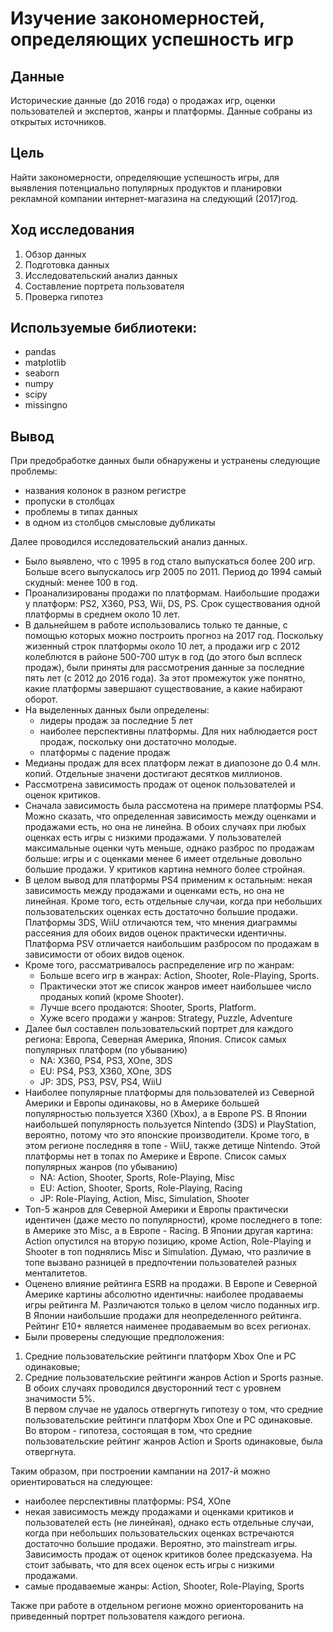 # Изучение закономерностей, определяющих успешность игр

## Данные

Исторические данные (до 2016 года) о продажах игр, оценки пользователей и экспертов, жанры и платформы. Данные собраны из открытых источников.

## Цель

Найти закономерности, определяющие успешность игры, для выявления потенциально популярных продуктов и планировки рекламной компании интернет-магазина на следующий (2017)год.

## Ход исследования
 1. Обзор данных
 2. Подготовка данных
 3. Исследовательский анализ данных
 4. Составление портрета пользователя
 5. Проверка гипотез

## Используемые библиотеки:

- pandas
- matplotlib 
- seaborn
- numpy
- scipy
- missingno

## Вывод

При предобработке данных были обнаружены и устранены следующие проблемы:

- названия колонок в разном регистре
- пропуски в столбцах
- проблемы в типах данных
- в одном из столбцов смысловые дубликаты 

Далее проводился исследовательский анализ данных. 

- Было выявлено, что с 1995 в год стало выпускаться более 200 игр. Больше всего выпускалось игр 2005 по 2011. Период до 1994 самый скудный: менее 100 в год.
- Проанализированы продажи по платформам. Наибольшие продажи у платформ: PS2, X360, PS3, Wii, DS, PS. Срок существования одной платформы в среднем около 10 лет.
- В дальнейшем в работе использовались только те данные, с помощью которых можно построить прогноз на 2017 год. Поскольку жизенный строк платформы около 10 лет, а продажи игр с 2012 колеблются в районе 500-700 штук в год (до этого был всплеск продаж), были приняты для рассмотрения данные за последние пять лет (с 2012 до 2016 года). За этот промежуток уже  понятно, какие платформы завершают существование, а какие набирают оборот.
- На выделенных данных были определены:
	- лидеры продаж за последние 5 лет
	- наиболее перспективны платформы. Для них наблюдается рост продаж, поскольку они достаточно молодые. 
	- платформы с падение продаж
- Медианы продаж для всех платформ лежат в диапозоне до 0.4 млн. копий. Отдельные значени достигают десятков миллионов.
- Рассмотрена зависимость продаж от оценок пользователей и оценок критиков.
- Сначала зависимость была рассмотена на примере платформы PS4. Можно сказать, что определенная зависимость между оценками и продажами есть, но она не линейна. В обоих случаях при любых оценках есть игры с низкими продажами. У пользователей максимальные оценки чуть меньше, однако разброс по продажам больше: игры и с оценками менее 6 имеет отдельные довольно большие продажи. У критиков картина немного более стройная.
- В целом вывод для платформы PS4 применим к остальным: некая зависимость между продажами и оценками есть, но она не линейная. Кроме того, есть отдельные случаи, когда при небольших пользовательских оценках есть достаточно большие продажи.
Платформы 3DS, WiiU отличаются тем, что мнения диаграммы рассеяния для обоих видов оценок практически идентичны. Платформа PSV отличается наибольшим разбросом по продажам в зависимости от обоих видов оценок.
- Кроме того, рассматривалось распределение игр по жанрам:
	- Больше всего игр в жанрах: Action, Shooter, Role-Playing, Sports. 
	- Практически этот же список жанров имеет наибольшее число проданых копий (кроме Shooter). 
	- Лучше всего продаются: Shooter, Sports, Platform.
	- Хуже всего продажи у жанров: Strategy, Puzzle, Adventure
- Далее был составлен пользовательский портрет для каждого региона: Европа, Северная Америка, Япония. Список самых популярных платформ (по убыванию)               
	- NA: X360, PS4, PS3, XOne, 3DS                   
	- EU: PS4, PS3, X360, XOne, 3DS             
	- JP: 3DS, PS3, PSV, PS4, WiiU 
- Наиболее популярные платформы для пользователей из Северной Америки и Европы одинаковы, но в Америке большей популярностью пользуется X360 (Xbox), а в Европе PS. В Японии наибольшей популярность пользуется Nintendo (3DS) и PlayStation, вероятно, потому что это японские производители. Кроме того, в этом регионе последняя в топе - WiiU, также детище Nintendo. Этой платформы нет в топах по Америке и Европе.
Список самых популярных жанров (по убыванию)  
	- NA: Action, Shooter, Sports, Role-Playing, Misc     
	- EU: Action, Shooter, Sports, Role-Playing, Racing
	- JP: Role-Playing, Action, Misc, Simulation, Shooter
- Топ-5 жанров для Северной Америки и Европы практически идентичен (даже место по популярности), кроме последнего в топе: в Америке это Misc, а в Европе - Racing. В Японии другая картина: Action опустился на вторую позицию, кроме Action, Role-Playing и Shooter в топ поднялись Misc и Simulation. Думаю, что различие в топе вызвано разницей в предпочтении пользователей разных менталитетов.
- Оценено влияние рейтинга ESRB на продажи. В Европе и Северной Америке картины абсолютно идентичны: наиболее продаваемы игры рейтинга М. Различаются только в целом число поданных игр. В Японии наибольшие продажи для неопределенного рейтинга. Рейтинг E10+ является наименее продаваемым во всех регионах.
- Были проверены следующие предположения:
1. Средние пользовательские рейтинги платформ Xbox One и PC одинаковые;
2. Средние пользовательские рейтинги жанров Action и Sports разные.
<br>В обоих случаях проводился двусторонний тест с уровнем значимости 5%. 
<br>В первом случае не удалось отвергнуть гипотезу о том, что средние пользовательские рейтинги платформ Xbox One и PC одинаковые.
<br>Во втором - гипотеза, состоящая в том, что средние пользовательские рейтинг жанров Action и Sports одинаковые, была отвергнута. 

Таким образом,  при построении кампании на 2017-й можно ориентироваться на следующее: 
- наиболее перспективны платформы: PS4, XOne
- некая зависимость между продажами и оценками критиков и пользователей есть (не линейная), однако есть отдельные случаи, когда при небольших пользовательских оценках встречаются достаточно большие продажи. Вероятно, это mainstream игры. Зависимость продаж от оценок критиков более предсказуема. На стоит забывать, что для всех оценок есть игры с низкими продажами.
- самые продаваемые жанры: Action, Shooter, Role-Playing, Sports

Также при работе в отдельном регионе можно ориенторованить на приведенный портрет пользователя каждого региона.